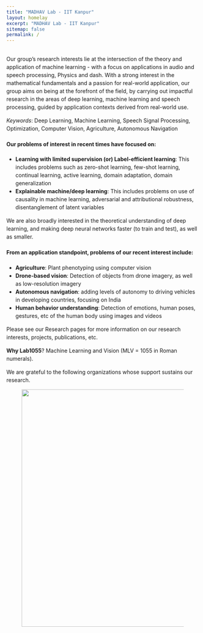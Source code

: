 ```yaml
---
title: "MADHAV Lab - IIT Kanpur"
layout: homelay
excerpt: "MADHAV Lab - IIT Kanpur"
sitemap: false
permalink: /
---
```



<div style="line-height: 21px; margin-top: 30px;">
Our group’s research interests lie at the intersection of the theory and application of machine learning - with a focus on applications in audio and speech processing, Physics and dash. With a strong interest in the mathematical fundamentals and a passion for real-world application, our group aims on being at the forefront of the field, by carrying out impactful research in the areas of deep learning, machine learning and speech processing, guided by application contexts derived from real-world use.

*Keywords*: Deep Learning, Machine Learning, Speech Signal Processing, Optimization, Computer Vision, Agriculture, Autonomous Navigation

#### Our problems of interest in recent times have focused on:
* **Learning with limited supervision (or) Label-efficient learning**: This includes problems such as zero-shot learning, few-shot learning, continual learning, active learning, domain adaptation, domain generalization
* **Explainable machine/deep learning**: This includes problems on use of causality in machine learning, adversarial and attributional robustness, disentanglement of latent variables

We are also broadly interested in the theoretical understanding of deep learning, and making deep neural networks faster (to train and test), as well as smaller.

#### From an application standpoint, problems of our recent interest include:
* **Agriculture**: Plant phenotyping using computer vision
* **Drone-based vision**: Detection of objects from drone imagery, as well as low-resolution imagery
* **Autonomous navigation**: adding levels of autonomy to driving vehicles in developing countries, focusing on India
* **Human behavior understanding**: Detection of emotions, human poses, gestures, etc of the human body using images and videos

Please see our Research pages for more information on our research interests, projects, publications, etc.

**Why Lab1055**? Machine Learning and Vision (MLV = 1055 in Roman numerals).

We are grateful to the following organizations whose support sustains our research.
</div>

<figure class="fourth">
  <img src="{{ site.url }}{{ site.baseurl }}/images/logopic/fundingsupport.jpg" style="width: 621px">
</figure>
